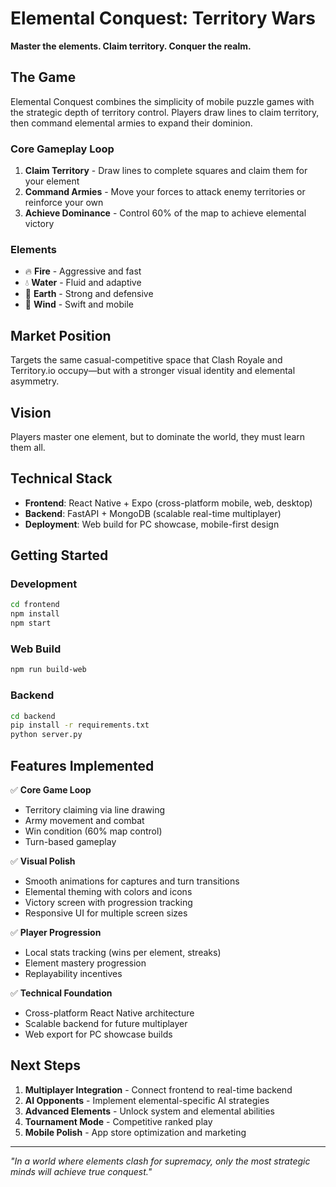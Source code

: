 # Elemental Conquest: Territory Wars

**Master the elements. Claim territory. Conquer the realm.**

## The Game

Elemental Conquest combines the simplicity of mobile puzzle games with the strategic depth of territory control. Players draw lines to claim territory, then command elemental armies to expand their dominion.

### Core Gameplay Loop
1. **Claim Territory** - Draw lines to complete squares and claim them for your element
2. **Command Armies** - Move your forces to attack enemy territories or reinforce your own
3. **Achieve Dominance** - Control 60% of the map to achieve elemental victory

### Elements
- 🔥 **Fire** - Aggressive and fast
- 💧 **Water** - Fluid and adaptive  
- 🌱 **Earth** - Strong and defensive
- 💨 **Wind** - Swift and mobile

## Market Position

Targets the same casual-competitive space that Clash Royale and Territory.io occupy—but with a stronger visual identity and elemental asymmetry.

## Vision

Players master one element, but to dominate the world, they must learn them all.

## Technical Stack

- **Frontend**: React Native + Expo (cross-platform mobile, web, desktop)
- **Backend**: FastAPI + MongoDB (scalable real-time multiplayer)
- **Deployment**: Web build for PC showcase, mobile-first design

## Getting Started

### Development
```bash
cd frontend
npm install
npm start
```

### Web Build
```bash
npm run build-web
```

### Backend
```bash
cd backend
pip install -r requirements.txt
python server.py
```

## Features Implemented

✅ **Core Game Loop**
- Territory claiming via line drawing
- Army movement and combat
- Win condition (60% map control)
- Turn-based gameplay

✅ **Visual Polish**
- Smooth animations for captures and turn transitions
- Elemental theming with colors and icons
- Victory screen with progression tracking
- Responsive UI for multiple screen sizes

✅ **Player Progression**
- Local stats tracking (wins per element, streaks)
- Element mastery progression
- Replayability incentives

✅ **Technical Foundation**
- Cross-platform React Native architecture
- Scalable backend for future multiplayer
- Web export for PC showcase builds

## Next Steps

1. **Multiplayer Integration** - Connect frontend to real-time backend
2. **AI Opponents** - Implement elemental-specific AI strategies  
3. **Advanced Elements** - Unlock system and elemental abilities
4. **Tournament Mode** - Competitive ranked play
5. **Mobile Polish** - App store optimization and marketing

---

*"In a world where elements clash for supremacy, only the most strategic minds will achieve true conquest."*
